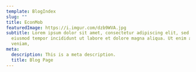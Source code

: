 ```yaml
---
template: BlogIndex
slug: ""
title: EconMob
featuredImage: https://i.imgur.com/dzb9WVA.jpg
subtitle: Lorem ipsum dolor sit amet, consectetur adipiscing elit, sed do
  eiusmod tempor incididunt ut labore et dolore magna aliqua. Ut enim ad minim
  veniam,
meta:
  description: This is a meta description.
  title: Blog Page
---
```

